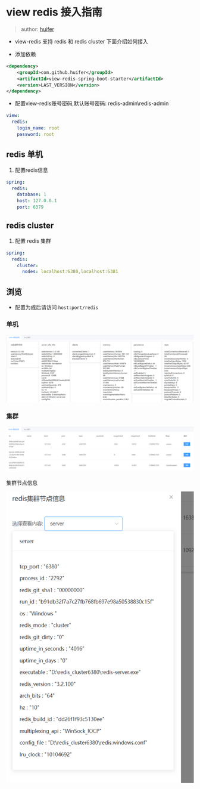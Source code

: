 # view redis 接入指南
> author: [huifer](https://github.com/huifer)


- view-redis 支持 redis 和 redis cluster 下面介绍如何接入


- 添加依赖

```xml
<dependency>
    <groupId>com.github.huifer</groupId>
    <artifactId>view-redis-spring-boot-starter</artifactId>
    <version>LAST_VERSION</version>
</dependency>
```
-  配置view-redis账号密码,默认账号密码: redis-admin\redis-admin
   
```yaml
view:
  redis:
    login_name: root
    password: root
```

## redis 单机
1. 配置redis信息
```yaml
spring:
  redis:
    database: 1
    host: 127.0.0.1
    port: 6379
```



## redis cluster 
1. 配置 redis 集群

```yaml
spring:
  redis:
    cluster:
      nodes: localhost:6380,localhost:6381

```




## 浏览
- 配置为成后请访问 `host:port/redis`

### 单机



![image-20201029104324675](images/image-20201029104324675.png)





### 集群

![image-20201029104347525](images/image-20201029104347525.png)



集群节点信息

![image-20201029105721449](images/image-20201029105721449.png)





